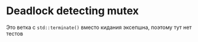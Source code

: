 # Deadlock detecting mutex

Это ветка с `std::terminate()` вместо кидания эксепшна, поэтому тут нет тестов
